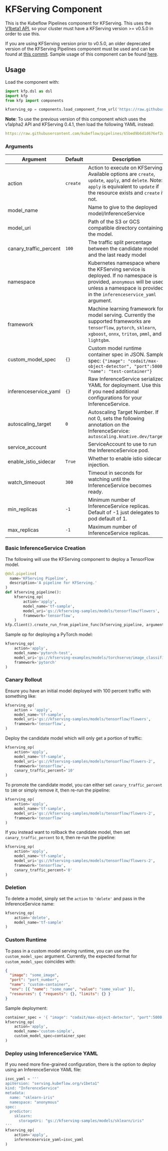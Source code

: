# KFServing Component

This is the Kubeflow Pipelines component for KFServing. This uses the [V1beta1 API](https://github.com/kubeflow/kfserving/blob/master/docs/apis/v1beta1/README.md),
so your cluster must have a KFServing version >= v0.5.0 in order to use this.

If you are using KFServing version prior to v0.5.0, an older deprecated version of the KFServing Pipelines component must be used
and can be found at [this commit](https://github.com/kubeflow/pipelines/tree/65bed9b6d1d676ef2d541a970d3edc0aee12400d/components/kubeflow/kfserving).
Sample usage of this component can be found [here](https://github.com/kubeflow/kfserving/blob/master/docs/samples/pipelines/kfs-pipeline-v1alpha2.ipynb).

## Usage

Load the component with:

```python
import kfp.dsl as dsl
import kfp
from kfp import components

kfserving_op = components.load_component_from_url('https://raw.githubusercontent.com/kubeflow/pipelines/master/components/kubeflow/kfserving/component.yaml')
```

**Note**: To use the previous version of this component which uses the v1alpha2 API and KFServing 0.4.1, then load the following YAML instead:

```yaml
https://raw.githubusercontent.com/kubeflow/pipelines/65bed9b6d1d676ef2d541a970d3edc0aee12400d/components/kubeflow/kfserving/component.yaml
```

### Arguments

| Argument               | Default  | Description                                                                                                                                                                                 |
| ---------------------- | -------- | ------------------------------------------------------------------------------------------------------------------------------------------------------------------------------------------- |
| action                 | `create` | Action to execute on KFServing. Available options are `create`, `update`, `apply`, and `delete`. Note: `apply` is equivalent to `update` if the resource exists and `create` if not.        |
| model_name             |          | Name to give to the deployed model/InferenceService                                                                                                                                         |
| model_uri              |          | Path of the S3 or GCS compatible directory containing the model.                                                                                                                            |
| canary_traffic_percent | `100`    | The traffic split percentage between the candidate model and the last ready model                                                                                                           |
| namespace              |          | Kubernetes namespace where the KFServing service is deployed. If no namespace is provided, `anonymous` will be used unless a namespace is provided in the `inferenceservice_yaml` argument. |
| framework              |          | Machine learning framework for model serving. Currently the supported frameworks are `tensorflow`, `pytorch`, `sklearn`, `xgboost`, `onnx`, `triton`, `pmml`, and `lightgbm`.               |
| custom_model_spec      | `{}`     | Custom model runtime container spec in JSON. Sample spec: `{"image": "codait/max-object-detector", "port":5000, "name": "test-container"}`                                                  |
| inferenceservice_yaml  | `{}`     | Raw InferenceService serialized YAML for deployment. Use this if you need additional configurations for your InferenceService.                                                              |
| autoscaling_target     | `0`      | Autoscaling Target Number. If not 0, sets the following annotation on the InferenceService: `autoscaling.knative.dev/target`                                                                |
| service_account        |          | ServiceAccount to use to run the InferenceService pod.                                                                                                                                      |
| enable_istio_sidecar   | `True`   | Whether to enable istio sidecar injection.                                                                                                                                                  |
| watch_timeouot         | `300`    | Timeout in seconds for watching until the InferenceService becomes ready.                                                                                                                   |
| min_replicas           | `-1`     | Minimum number of InferenceService replicas. Default of -1 just delegates to pod default of 1.                                                                                              |
| max_replicas           | `-1`     | Maximum number of InferenceService replicas.                                                                                                                                                |

### Basic InferenceService Creation

The following will use the KFServing component to deploy a TensorFlow model.

```python
@dsl.pipeline(
  name='KFServing Pipeline',
  description='A pipeline for KFServing.'
)
def kfserving_pipeline():
    kfserving_op(
        action='apply',
        model_name='tf-sample',
        model_uri='gs://kfserving-samples/models/tensorflow/flowers',
        framework='tensorflow',
    )
kfp.Client().create_run_from_pipeline_func(kfserving_pipeline, arguments={})
```

Sample op for deploying a PyTorch model:

```python
kfserving_op(
    action='apply',
    model_name='pytorch-test',
    model_uri='gs://kfserving-examples/models/torchserve/image_classifier',
    framework='pytorch'
)
```

### Canary Rollout

Ensure you have an initial model deployed with 100 percent traffic with something like:

```python
kfserving_op(
    action = 'apply',
    model_name='tf-sample',
    model_uri='gs://kfserving-samples/models/tensorflow/flowers',
    framework='tensorflow',
)
```

Deploy the candidate model which will only get a portion of traffic:

```python
kfserving_op(
    action='apply',
    model_name='tf-sample',
    model_uri='gs://kfserving-samples/models/tensorflow/flowers-2',
    framework='tensorflow',
    canary_traffic_percent='10'
)
```

To promote the candidate model, you can either set `canary_traffic_percent` to `100` or simply remove it, then re-run the pipeline:

```python
kfserving_op(
    action='apply',
    model_name='tf-sample',
    model_uri='gs://kfserving-samples/models/tensorflow/flowers-2',
    framework='tensorflow'
)
```

If you instead want to rollback the candidate model, then set `canary_traffic_percent` to `0`, then re-run the pipeline:

```python
kfserving_op(
    action='apply',
    model_name='tf-sample',
    model_uri='gs://kfserving-samples/models/tensorflow/flowers-2',
    framework='tensorflow',
    canary_traffic_percent='0'
)
```

### Deletion

To delete a model, simply set the `action` to `'delete'` and pass in the InferenceService name:

```python
kfserving_op(
    action='delete',
    model_name='tf-sample'
)
```

### Custom Runtime

To pass in a custom model serving runtime, you can use the `custom_model_spec` argument. Currently,
the expected format for `custom_model_spec` coincides with:

```json
{
  "image": "some_image",
  "port": "port_number",
  "name": "custom-container",
  "env": [{ "name": "some_name", "value": "some_value" }],
  "resources": { "requests": {}, "limits": {} }
}
```

Sample deployment:

```python
container_spec = '{ "image": "codait/max-object-detector", "port":5000, "name": "custom-container"}'
kfserving_op(
    action='apply',
    model_name='custom-simple',
    custom_model_spec=container_spec
)
```

### Deploy using InferenceService YAML

If you need more fine-grained configuration, there is the option to deploy using an InferenceService YAML file:

```python
isvc_yaml = '''
apiVersion: "serving.kubeflow.org/v1beta1"
kind: "InferenceService"
metadata:
  name: "sklearn-iris"
  namespace: "anonymous"
spec:
  predictor:
    sklearn:
      storageUri: "gs://kfserving-samples/models/sklearn/iris"
'''
kfserving_op(
    action='apply',
    inferenceservice_yaml=isvc_yaml
)
```
